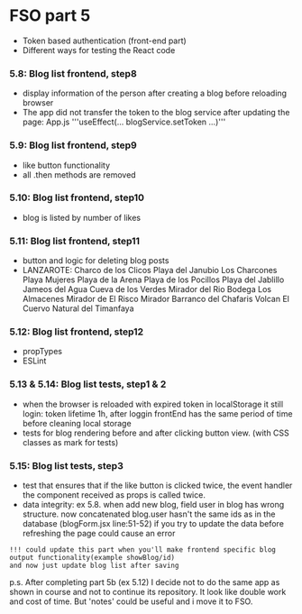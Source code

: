 # FSO part 5

  - Token based authentication (front-end part)
  - Different ways for testing the React code


### 5.8: Blog list frontend, step8
  - display information of the person after creating a blog before reloading browser
  - The app did not transfer the token to the blog service after updating the page: App.js '''useEffect(... blogService.setToken ...)'''

### 5.9: Blog list frontend, step9
  - like button functionality
  - all .then methods are removed

### 5.10: Blog list frontend, step10
  - blog is listed by number of likes

### 5.11: Blog list frontend, step11
  - button and logic for deleting blog posts
  - LANZAROTE: 
      Charco de los Clicos
      Playa del Janubio
      Los Charcones
      Playa Mujeres
      Playa de la Arena
      Playa de los Pocillos
      Playa del Jablillo
      Jameos del Agua
      Cueva de los Verdes
      Mirador del Rio
      Bodega Los Almacenes
      Mirador de El Risco
      Mirador Barranco del Chafaris
      Volcan El Cuervo
      Natural del Timanfaya

### 5.12: Blog list frontend, step12
  - propTypes
  - ESLint
  

### 5.13 & 5.14: Blog list tests, step1 & 2
  -  when the browser is reloaded with expired token in localStorage it still login: token lifetime 1h, after loggin frontEnd has the same period of time before cleaning local storage
  - tests for blog rendering before and after clicking button view. (with CSS classes as mark for tests)

### 5.15: Blog list tests, step3
   - test that ensures that if the like button is clicked twice, the event handler the component received as props is called twice.
   -  data integrity:  ex 5.8. when add new blog, field user in blog has wrong structure.
     now concatenated blog.user hasn't the same ids as in the database (blogForm.jsx line:51-52)
     if you try to update the data before refreshing the page could cause an error

    !!! could update this part when you'll make frontend specific blog output functionality(example showBlog/id)
    and now just update blog list after saving
    


p.s. After completing part 5b (ex 5.12) I decide not to do the same app as shown in course and not to continue its repository. It look like double work and cost of time. But 'notes' could be useful and i move it to FSO.
